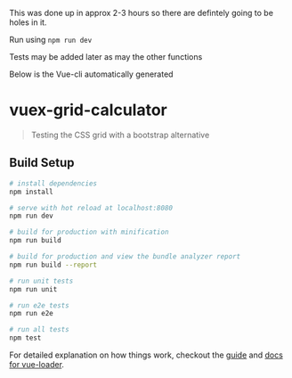 This was done up in approx 2-3 hours so there are defintely going to be holes in it.

Run using `npm run dev`

Tests may be added later as may the other functions





Below is the Vue-cli automatically generated
# vuex-grid-calculator

> Testing the CSS grid with a bootstrap alternative

## Build Setup

``` bash
# install dependencies
npm install

# serve with hot reload at localhost:8080
npm run dev

# build for production with minification
npm run build

# build for production and view the bundle analyzer report
npm run build --report

# run unit tests
npm run unit

# run e2e tests
npm run e2e

# run all tests
npm test
```

For detailed explanation on how things work, checkout the [guide](http://vuejs-templates.github.io/webpack/) and [docs for vue-loader](http://vuejs.github.io/vue-loader).
